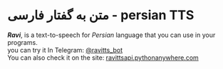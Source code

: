 # متن به گفتار فارسی - persian TTS
***Ravi***, is a text-to-speech for _Persian_ language that you can use in your programs.\
you can try it In Telegram: [@ravitts_bot](https://t.me/ravitts_bot)\
You can also check it on the site: [ravittsapi.pythonanywhere.com](https://ravittsapi.pythonanywhere.com)
